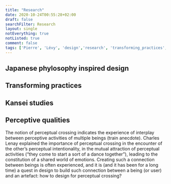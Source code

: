 ```yaml
---
title: "Research"
date: 2020-10-24T00:55:28+02:00
draft: false
searchFilter: Research
layout: single
notEverything: true
notListed: true
comment: false
tags: ['Pierre', 'Lévy', 'design','research', 'transforming_practices', 'everyday', 'kansei']
---
```


## Japanese phylosophy inspired design


## Transforming practices


## Kansei studies


## Perceptive qualities
The notion of perceptual crossing indicates the experience of interplay between perceptive activities of multiple beings (train anecdote). Charles Lenay  explained the importance of perceptual crossing in the encounter of the other’s perceptual intentionality, in the mutual attraction of perceptual activities (“they come to start a sort of a dance together”), leading to the constitution of a shared world of emotions. Creating such a connection between beings is often experienced, and it is (and it has been for a long time) a quest in design to build such connection between a being (or user) and an artefact: how to design for perceptual crossing?